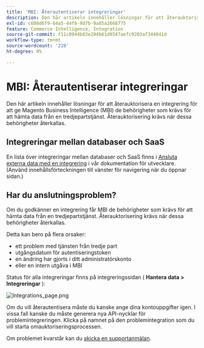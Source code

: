 ```yaml
---
title: 'MBI: Återautentiserar integreringar'
description: Den här artikeln innehåller lösningar för att återauktorisera en integrering för att ge Magento Business Intelligence (MBI) de behörigheter som krävs för att hämta data från en tredjepartstjänst. Återauktorisering krävs när dessa behörigheter återkallas.
exl-id: c608d6f9-64a5-44f8-9d7b-9a85a2668775
feature: Commerce Intelligence, Integration
source-git-commit: f11c8944b83e294b61d9547aefc9203af344041d
workflow-type: tm+mt
source-wordcount: '228'
ht-degree: 0%

---
```


# MBI: Återautentiserar integreringar

Den här artikeln innehåller lösningar för att återauktorisera en integrering för att ge Magento Business Intelligence (MBI) de behörigheter som krävs för att hämta data från en tredjepartstjänst. Återauktorisering krävs när dessa behörigheter återkallas.

## Integreringar mellan databaser och SaaS

En lista över integreringar mellan databaser och SaaS finns i [Ansluta externa data med en integrering](https://docs.magento.com/mbi/data-analyst/importing-data/integrations/integrations.html) i vår dokumentation för utvecklare. (Använd innehållsförteckningen till vänster för navigering när du öppnar sidan.)

## Har du anslutningsproblem?

Om du godkänner en integrering får MBI de behörigheter som krävs för att hämta data från en tredjepartstjänst. Återauktorisering krävs när dessa behörigheter återkallas.

Detta kan bero på flera orsaker:

* ett problem med tjänsten från tredje part
* utgångsdatum för autentiseringstoken
* en ändring har gjorts i ditt administratörskonto
* eller en intern utgåva i MBI

Status för alla integreringar finns på integreringssidan ( **Hantera data > Integreringar** ):

![Integrations_page.png](assets/Integrations_page.png)

Om du vill återautentisera måste du kanske ange dina kontouppgifter igen. I vissa fall kanske du måste generera nya API-nycklar för problemintegreringen. Klicka på namnet på den problemintegration som du vill starta omauktoriseringsprocessen.

Om problemet kvarstår kan du [skicka en supportanmälan](/help/help-center-guide/help-center/magento-help-center-user-guide.md#submit-ticket).
